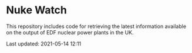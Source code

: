 # Nuke Watch

This repository includes code for retrieving the latest information available on the output of EDF nuclear power plants in the UK.

Last updated: 2021-05-14 12:11